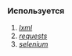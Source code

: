 ### Используется
1) [*lxml*](https://pypi.org/project/lxml/)
2) [*requests*](https://pypi.org/project/requests/)
3) [*selenium*](https://pypi.org/project/selenium/)
